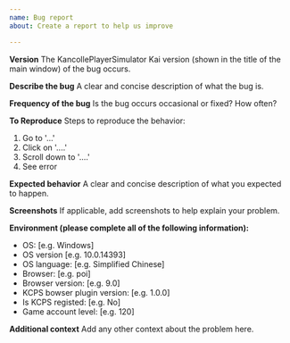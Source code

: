 ```yaml
---
name: Bug report
about: Create a report to help us improve

---
```


**Version**
The KancollePlayerSimulator Kai version (shown in the title of the main window) of the bug occurs.

**Describe the bug**
A clear and concise description of what the bug is.

**Frequency of the bug**
Is the bug occurs occasional or fixed? How often?

**To Reproduce**
Steps to reproduce the behavior:
1. Go to '...'
2. Click on '....'
3. Scroll down to '....'
4. See error

**Expected behavior**
A clear and concise description of what you expected to happen.

**Screenshots**
If applicable, add screenshots to help explain your problem.

**Environment (please complete all of the following information):**
 - OS: [e.g. Windows]
 - OS version [e.g. 10.0.14393]
 - OS language: [e.g. Simplified Chinese]
 - Browser: [e.g. poi]
 - Browser version: [e.g. 9.0]
 - KCPS bowser plugin version: [e.g. 1.0.0]
 - Is KCPS registed: [e.g. No]
 - Game account level: [e.g. 120]

**Additional context**
Add any other context about the problem here.

